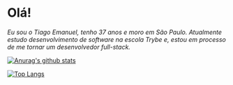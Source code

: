 # Olá!

*Eu sou o Tiago Emanuel, tenho 37 anos e moro em São Paulo. Atualmente estudo desenvolvimento de software na escola Trybe e, estou em processo de me tornar um desenvolvedor full-stack.* 

[![Anurag's github stats](https://github-readme-stats.vercel.app/api?username=tiago-ers)](https://github.com/anuraghazra/github-readme-stats)

[![Top Langs](https://github-readme-stats.vercel.app/api/top-langs/?username=tiago-ers&layout=compact)](https://github.com/anuraghazra/github-readme-stats)
